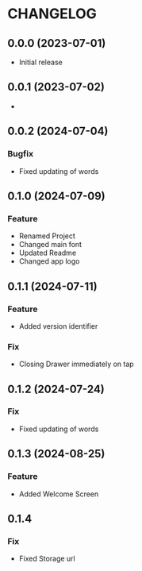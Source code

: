 # CHANGELOG

## 0.0.0 (2023-07-01)

- Initial release

## 0.0.1 (2023-07-02)

-

## 0.0.2 (2024-07-04)

### Bugfix

- Fixed updating of words

## 0.1.0 (2024-07-09)

### Feature

- Renamed Project
- Changed main font
- Updated Readme
- Changed app logo

## 0.1.1 (2024-07-11)

### Feature

- Added version identifier

### Fix

- Closing Drawer immediately on tap

## 0.1.2 (2024-07-24)

### Fix

- Fixed updating of words

## 0.1.3 (2024-08-25)

### Feature

- Added Welcome Screen

## 0.1.4

### Fix

- Fixed Storage url
